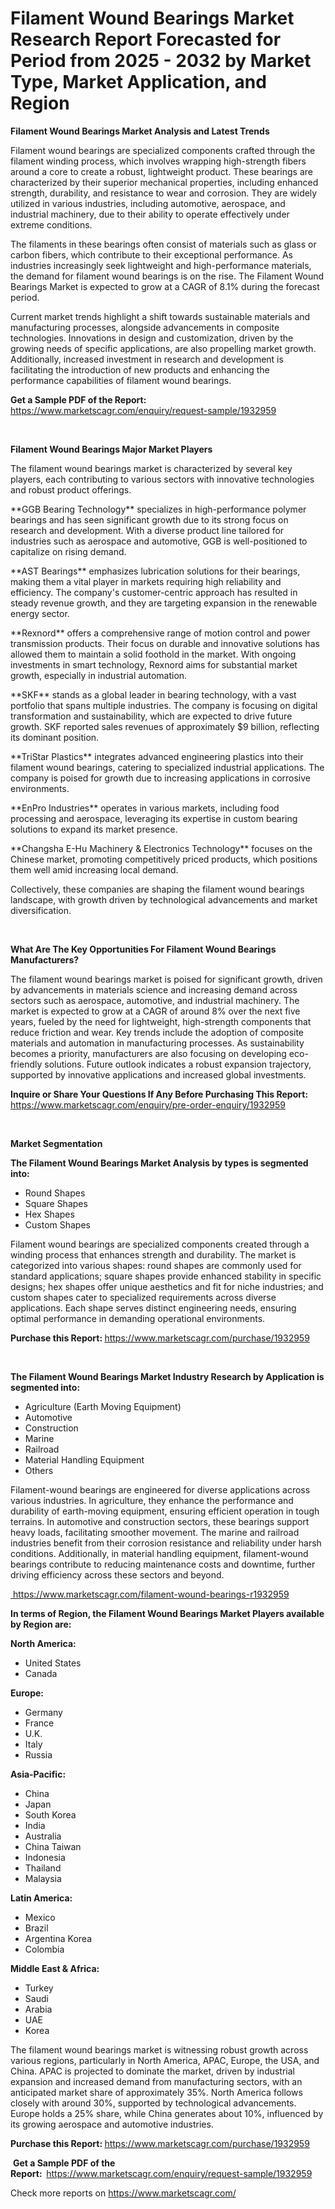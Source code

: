 <p><h1>Filament Wound Bearings Market Research Report Forecasted for Period from 2025 -  2032 by Market Type, Market Application, and Region</h1></p><p><strong>Filament Wound Bearings Market Analysis and Latest Trends</strong></p>
<p><p>Filament wound bearings are specialized components crafted through the filament winding process, which involves wrapping high-strength fibers around a core to create a robust, lightweight product. These bearings are characterized by their superior mechanical properties, including enhanced strength, durability, and resistance to wear and corrosion. They are widely utilized in various industries, including automotive, aerospace, and industrial machinery, due to their ability to operate effectively under extreme conditions.</p><p>The filaments in these bearings often consist of materials such as glass or carbon fibers, which contribute to their exceptional performance. As industries increasingly seek lightweight and high-performance materials, the demand for filament wound bearings is on the rise. The Filament Wound Bearings Market is expected to grow at a CAGR of 8.1% during the forecast period. </p><p>Current market trends highlight a shift towards sustainable materials and manufacturing processes, alongside advancements in composite technologies. Innovations in design and customization, driven by the growing needs of specific applications, are also propelling market growth. Additionally, increased investment in research and development is facilitating the introduction of new products and enhancing the performance capabilities of filament wound bearings.</p></p>
<p><strong>Get a Sample PDF of the Report:&nbsp;</strong> <a href="https://www.marketscagr.com/enquiry/request-sample/1932959?utm_campaign=3189&utm_medium=2&utm_source=Github&utm_content=ia&utm_term=08042025&utm_id=filament-wound-bearings">https://www.marketscagr.com/enquiry/request-sample/1932959</a></p>
<p>&nbsp;</p>
<p><strong>Filament Wound Bearings Major Market Players</strong></p>
<p><p>The filament wound bearings market is characterized by several key players, each contributing to various sectors with innovative technologies and robust product offerings. </p><p>**GGB Bearing Technology** specializes in high-performance polymer bearings and has seen significant growth due to its strong focus on research and development. With a diverse product line tailored for industries such as aerospace and automotive, GGB is well-positioned to capitalize on rising demand. </p><p>**AST Bearings** emphasizes lubrication solutions for their bearings, making them a vital player in markets requiring high reliability and efficiency. The company's customer-centric approach has resulted in steady revenue growth, and they are targeting expansion in the renewable energy sector.</p><p>**Rexnord** offers a comprehensive range of motion control and power transmission products. Their focus on durable and innovative solutions has allowed them to maintain a solid foothold in the market. With ongoing investments in smart technology, Rexnord aims for substantial market growth, especially in industrial automation.</p><p>**SKF** stands as a global leader in bearing technology, with a vast portfolio that spans multiple industries. The company is focusing on digital transformation and sustainability, which are expected to drive future growth. SKF reported sales revenues of approximately $9 billion, reflecting its dominant position.</p><p>**TriStar Plastics** integrates advanced engineering plastics into their filament wound bearings, catering to specialized industrial applications. The company is poised for growth due to increasing applications in corrosive environments.</p><p>**EnPro Industries** operates in various markets, including food processing and aerospace, leveraging its expertise in custom bearing solutions to expand its market presence.</p><p>**Changsha E-Hu Machinery & Electronics Technology** focuses on the Chinese market, promoting competitively priced products, which positions them well amid increasing local demand. </p><p>Collectively, these companies are shaping the filament wound bearings landscape, with growth driven by technological advancements and market diversification.</p></p>
<p>&nbsp;</p>
<p><strong>What Are The Key Opportunities For Filament Wound Bearings Manufacturers?</strong></p>
<p><p>The filament wound bearings market is poised for significant growth, driven by advancements in materials science and increasing demand across sectors such as aerospace, automotive, and industrial machinery. The market is expected to grow at a CAGR of around 8% over the next five years, fueled by the need for lightweight, high-strength components that reduce friction and wear. Key trends include the adoption of composite materials and automation in manufacturing processes. As sustainability becomes a priority, manufacturers are also focusing on developing eco-friendly solutions. Future outlook indicates a robust expansion trajectory, supported by innovative applications and increased global investments.</p></p>
<p><strong>Inquire or Share Your Questions If Any Before Purchasing This Report:</strong> <a href="https://www.marketscagr.com/enquiry/pre-order-enquiry/1932959?utm_campaign=3189&utm_medium=2&utm_source=Github&utm_content=ia&utm_term=08042025&utm_id=filament-wound-bearings">https://www.marketscagr.com/enquiry/pre-order-enquiry/1932959</a></p>
<p>&nbsp;</p>
<p><strong>Market Segmentation</strong></p>
<p><strong>The Filament Wound Bearings Market Analysis by types is segmented into:</strong></p>
<p><ul><li>Round Shapes</li><li>Square Shapes</li><li>Hex Shapes</li><li>Custom Shapes</li></ul></p>
<p><p>Filament wound bearings are specialized components created through a winding process that enhances strength and durability. The market is categorized into various shapes: round shapes are commonly used for standard applications; square shapes provide enhanced stability in specific designs; hex shapes offer unique aesthetics and fit for niche industries; and custom shapes cater to specialized requirements across diverse applications. Each shape serves distinct engineering needs, ensuring optimal performance in demanding operational environments.</p></p>
<p><strong>Purchase this Report:&nbsp;</strong><a href="https://www.marketscagr.com/purchase/1932959?utm_campaign=3189&utm_medium=2&utm_source=Github&utm_content=ia&utm_term=08042025&utm_id=filament-wound-bearings">https://www.marketscagr.com/purchase/1932959</a></p>
<p>&nbsp;</p>
<p><strong>The Filament Wound Bearings Market Industry Research by Application is segmented into:</strong></p>
<p><ul><li>Agriculture (Earth Moving Equipment)</li><li>Automotive</li><li>Construction</li><li>Marine</li><li>Railroad</li><li>Material Handling Equipment</li><li>Others</li></ul></p>
<p><p>Filament-wound bearings are engineered for diverse applications across various industries. In agriculture, they enhance the performance and durability of earth-moving equipment, ensuring efficient operation in tough terrains. In automotive and construction sectors, these bearings support heavy loads, facilitating smoother movement. The marine and railroad industries benefit from their corrosion resistance and reliability under harsh conditions. Additionally, in material handling equipment, filament-wound bearings contribute to reducing maintenance costs and downtime, further driving efficiency across these sectors and beyond.</p></p>
<p><a href="https://www.marketscagr.com/filament-wound-bearings-r1932959?utm_campaign=3189&utm_medium=2&utm_source=Github&utm_content=ia&utm_term=08042025&utm_id=filament-wound-bearings">&nbsp;https://www.marketscagr.com/filament-wound-bearings-r1932959</a></p>
<p><strong>In terms of Region, the Filament Wound Bearings Market Players available by Region are:</strong></p>
<p>
    <p> <strong> North America: </strong>
        <ul>
            <li>United States</li>
            <li>Canada</li>
        </ul>
        </p> 
    <p> <strong> Europe: </strong>
        <ul>
            <li>Germany</li>
            <li>France</li>
            <li>U.K.</li>
            <li>Italy</li>
            <li>Russia</li>
        </ul>
        </p> 
    <p> <strong> Asia-Pacific: </strong>
        <ul>
            <li>China</li>
            <li>Japan</li>
            <li>South Korea</li>
            <li>India</li>
            <li>Australia</li>
            <li>China Taiwan</li>
            <li>Indonesia</li>
            <li>Thailand</li>
            <li>Malaysia</li>
        </ul>
        </p> 
    <p> <strong> Latin America: </strong>
        <ul>
            <li>Mexico</li>
            <li>Brazil</li>
            <li>Argentina Korea</li>
            <li>Colombia</li>
        </ul>
        </p> 
    <p> <strong> Middle East & Africa: </strong>
        <ul>
            <li>Turkey</li>
            <li>Saudi</li>
            <li>Arabia</li>
            <li>UAE</li>
            <li>Korea</li>
        </ul>
    </p>
    </p>
<p><p>The filament wound bearings market is witnessing robust growth across various regions, particularly in North America, APAC, Europe, the USA, and China. APAC is projected to dominate the market, driven by industrial expansion and increased demand from manufacturing sectors, with an anticipated market share of approximately 35%. North America follows closely with around 30%, supported by technological advancements. Europe holds a 25% share, while China generates about 10%, influenced by its growing aerospace and automotive industries.</p></p>
<p><strong>Purchase this Report: </strong><a href="https://www.marketscagr.com/purchase/1932959?utm_campaign=3189&utm_medium=2&utm_source=Github&utm_content=ia&utm_term=08042025&utm_id=filament-wound-bearings">https://www.marketscagr.com/purchase/1932959</a></p>
<p>&nbsp;<strong>Get a Sample PDF of the Report:&nbsp;&nbsp;</strong><a href="https://www.marketscagr.com/enquiry/request-sample/1932959?utm_campaign=3189&utm_medium=2&utm_source=Github&utm_content=ia&utm_term=08042025&utm_id=filament-wound-bearings">https://www.marketscagr.com/enquiry/request-sample/1932959</a></p>
<p><strong></strong></p>
<p>Check more reports on <a href="https://www.marketscagr.com/?utm_campaign=3189&utm_medium=2&utm_source=Github&utm_content=ia&utm_term=08042025&utm_id=filament-wound-bearings">https://www.marketscagr.com/</a></p>